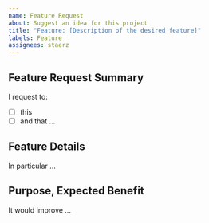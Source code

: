 ```yaml
---
name: Feature Request
about: Suggest an idea for this project
title: "Feature: [Description of the desired feature]"
labels: Feature
assignees: staerz
---
```


<!--
Prerequisites

ANSWER THE FOLLOWING QUESTIONS FOR YOURSELF BEFORE SUBMITTING A FEATURE REQUEST.

- This is a feature request (and not a (CI) bug report or a documentation request).
- This feature is not included in the latest version.
- I checked to make sure that this feature has not already been requested.
- I'm requesting this feature to the correct repository.

-->

## Feature Request Summary
<!-- SUMMARISE THE FEATURE YOU WOULD LIKE TO REQUEST IN A FEW SENTENCES -->

I request to:
- [ ] this
- [ ] and that ...

## Feature Details
<!-- A STEP-BY-STEP LIST OF WHAT THE FEATURE SHOULD ACHIEVE (WHERE APPLICABLE) -->

In particular ...

## Purpose, Expected Benefit
<!-- EXPLAIN WHY DO YOU THINK IT WILL BE HELPFUL AND IN WHICH CASES -->

It would improve ...
